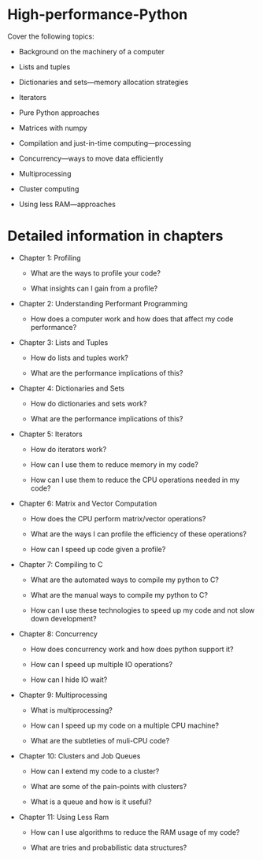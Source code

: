 # High-performance-Python

Cover the following topics:


* Background on the machinery of a computer

* Lists and tuples

* Dictionaries and sets—memory allocation strategies

* Iterators

* Pure Python approaches

* Matrices with numpy

* Compilation and just-in-time computing—processing

* Concurrency—ways to move data efficiently

* Multiprocessing

* Cluster computing

* Using less RAM—approaches


# Detailed information in chapters

* Chapter 1: Profiling

    - What are the ways to profile your code?
    
    - What insights can I gain from a profile?


* Chapter 2: Understanding Performant Programming

    - How does a computer work and how does that affect my code performance?


* Chapter 3: Lists and Tuples

    - How do lists and tuples work?
    
    - What are the performance implications of this?


* Chapter 4: Dictionaries and Sets

    - How do dictionaries and sets work?
    
    - What are the performance implications of this?
    

* Chapter 5: Iterators

    - How do iterators work?
    
    - How can I use them to reduce memory in my code?
    
    - How can I use them to reduce the CPU operations needed in my code?


* Chapter 6: Matrix and Vector Computation

  - How does the CPU perform matrix/vector operations?
  
  - What are the ways I can profile the efficiency of these operations?
  
  - How can I speed up code given a profile?


* Chapter 7: Compiling to C

    - What are the automated ways to compile my python to C?
    
    - What are the manual ways to compile my python to C?
    
    - How can I use these technologies to speed up my code and not slow down development?
    

* Chapter 8: Concurrency

    - How does concurrency work and how does python support it?
    
    - How can I speed up multiple IO operations?
    
    - How can I hide IO wait?


* Chapter 9: Multiprocessing

    - What is multiprocessing?
    
    - How can I speed up my code on a multiple CPU machine?
    
    - What are the subtleties of muli-CPU code?


* Chapter 10: Clusters and Job Queues

    - How can I extend my code to a cluster?
    
    - What are some of the pain-points with clusters?
    
    - What is a queue and how is it useful?


* Chapter 11: Using Less Ram

    - How can I use algorithms to reduce the RAM usage of my code?
 
    - What are tries and probabilistic data structures?

